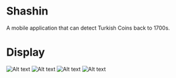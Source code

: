 # Shashin

A mobile application that can detect Turkish Coins back to 1700s.  

# Display
![Alt text](./assets/photos/ph1.jpeg?raw=true "Main Menu")
![Alt text](./assets/photos/ph1.jpeg?raw=true "Taking Photo")
![Alt text](./assets/photos/ph1.jpeg?raw=true "Verification")
![Alt text](./assets/photos/ph1.jpeg?raw=true "Information Display")